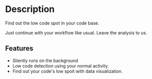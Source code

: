 # Description

Find out the low code spot in your code base.

Just continue with your workflow like usual. Leave the analysis to us.

## Features

- Sliently runs on the background
- Low code detection using your normal activity.
- Find out your code's low spoit with data visualization.

